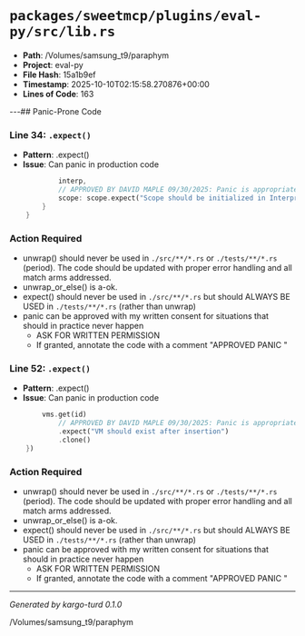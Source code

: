 # `packages/sweetmcp/plugins/eval-py/src/lib.rs`

- **Path**: /Volumes/samsung_t9/paraphym
- **Project**: eval-py
- **File Hash**: 15a1b9ef  
- **Timestamp**: 2025-10-10T02:15:58.270876+00:00  
- **Lines of Code**: 163

---## Panic-Prone Code


### Line 34: `.expect()`

- **Pattern**: .expect()
- **Issue**: Can panic in production code

```rust
            interp,
            // APPROVED BY DAVID MAPLE 09/30/2025: Panic is appropriate for initialization failure
            scope: scope.expect("Scope should be initialized in Interpreter::with_init"),
        }
    }
```

### Action Required

- unwrap() should never be used in `./src/**/*.rs` or `./tests/**/*.rs` (period). The code should be updated with proper error handling and all match arms addressed.
- unwrap_or_else() is a-ok. 
- expect() should never be used in `./src/**/*.rs` but should ALWAYS BE USED in `./tests/**/*.rs` (rather than unwrap)
- panic can be approved with my written consent for situations that should in practice never happen  
  - ASK FOR WRITTEN PERMISSION
  - If granted, annotate the code with a comment "APPROVED PANIC "


### Line 52: `.expect()`

- **Pattern**: .expect()
- **Issue**: Can panic in production code

```rust
        vms.get(id)
            // APPROVED BY DAVID MAPLE 09/30/2025: Panic is appropriate for logic invariant violation
            .expect("VM should exist after insertion")
            .clone()
    })
```

### Action Required

- unwrap() should never be used in `./src/**/*.rs` or `./tests/**/*.rs` (period). The code should be updated with proper error handling and all match arms addressed.
- unwrap_or_else() is a-ok. 
- expect() should never be used in `./src/**/*.rs` but should ALWAYS BE USED in `./tests/**/*.rs` (rather than unwrap)
- panic can be approved with my written consent for situations that should in practice never happen  
  - ASK FOR WRITTEN PERMISSION
  - If granted, annotate the code with a comment "APPROVED PANIC "

---

*Generated by kargo-turd 0.1.0*

/Volumes/samsung_t9/paraphym